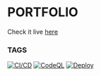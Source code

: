 # PORTFOLIO

Check it live [here](https://elpandafriki.github.io/portfolio)

### TAGS

[![CI/CD](https://github.com/elPandaFriki/portfolio/actions/workflows/revision_and_deploy.yml/badge.svg)](https://github.com/elPandaFriki/portfolio/actions/workflows/revision_and_deploy.yml)
[![CodeQL](https://github.com/elPandaFriki/portfolio/actions/workflows/code_quality_check.yml/badge.svg)](https://github.com/elPandaFriki/portfolio/actions/workflows/code_quality_check.yml)
[![Deploy](https://github.com/elPandaFriki/portfolio/actions/workflows/pages/pages-build-deployment/badge.svg)](https://github.com/elPandaFriki/portfolio/actions/workflows/pages/pages-build-deployment)
